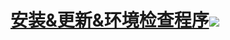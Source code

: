 # [安装&更新&环境检查程序![](https://img.shields.io/github/release/LocalizeLimbusCompany/LLC_MOD_Installer.svg?label=最新版&style=social)](../../releases)